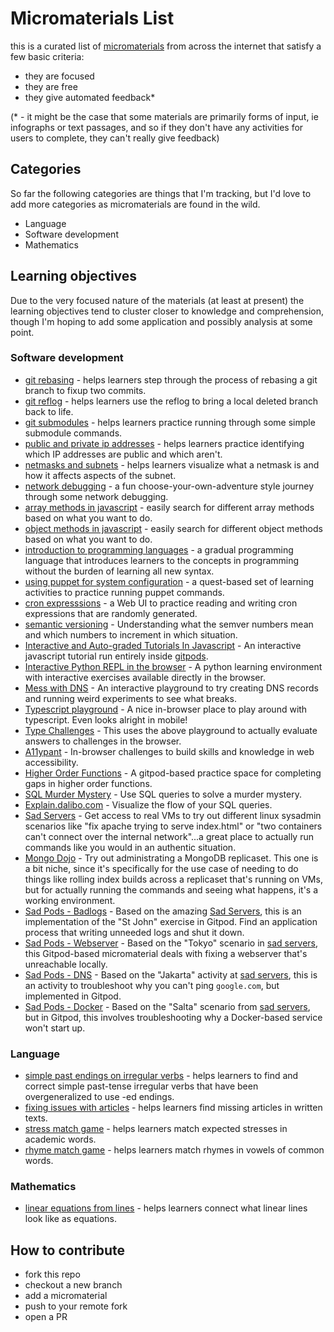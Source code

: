 # Micromaterials List

this is a curated list of [micromaterials](https://micromaterialsblog.wordpress.com/2016/04/06/micro-materials/) from across the internet that satisfy a few basic criteria:

- they are focused
- they are free
- they give automated feedback\*

(\* - it might be the case that some materials are primarily forms of input, ie infographs or text passages, and so if they don't have any activities for users to complete, they can't really give feedback)

## Categories

So far the following categories are things that I'm tracking, but I'd love to add more categories as micromaterials are found in the wild.

- Language
- Software development
- Mathematics

## Learning objectives

Due to the very focused nature of the materials (at least at present) the learning objectives tend to cluster closer to knowledge and comprehension, though I'm hoping to add some application and possibly analysis at some point.


### Software development

- [git rebasing](https://github.com/lpmi-13/merge-a-matic/) - helps learners step through the process of rebasing a git branch to fixup two commits.
- [git reflog](https://github.com/lpmi-13/reflog-power/) - helps learners use the reflog to bring a local deleted branch back to life.
- [git submodules](https://github.com/lpmi-13/submodz/) - helps learners practice running through some simple submodule commands.
- [public and private ip addresses](https://github.com/lpmi-13/ipinder/) - helps learners practice identifying which IP addresses are public and which aren't. 
- [netmasks and subnets](https://github.com/lpmi-13/netmask-slider/) - helps learners visualize what a netmask is and how it affects aspects of the subnet.
- [network debugging](https://mysteries.wizardzines.com) - a fun choose-your-own-adventure style journey through some network debugging.
- [array methods in javascript](https://arrayexplorer.netlify.app/) - easily search for different array methods based on what you want to do.
- [object methods in javascript](https://objectexplorer.netlify.app/) - easily search for different object methods based on what you want to do.
- [introduction to programming languages](https://www.hedycode.com) - a gradual programming language that introduces learners to the concepts in programming without the burden of learning all new syntax.
- [using puppet for system configuration](https://github.com/puppetlabs/puppet-quest-guide) - a quest-based set of learning activities to practice running puppet commands.
- [cron expresssions](https://github.com/lpmi-13/cron-trigger) - a Web UI to practice reading and writing cron expressions that are randomly generated.
- [semantic versioning](https://github.com/lpmi-13/semver-questions) - Understanding what the semver numbers mean and which numbers to increment in which situation.
- [Interactive and Auto-graded Tutorials In Javascript](https://github.com/4GeeksAcademy/javascript-beginner-exercises-tutorial) - An interactive javascript tutorial run entirely inside [gitpods](https://gitpod.io).
- [Interactive Python REPL in the browser](https://futurecoder.io) - A python learning environment with interactive exercises available directly in the browser.
- [Mess with DNS](https://messwithdns.net/) - An interactive playground to try creating DNS records and running weird experiments to see what breaks.
- [Typescript playground](https://typescriptlang.org) - A nice in-browser place to play around with typescript. Even looks alright in mobile!
- [Type Challenges](https://github.com/type-challenges/type-challenges) - This uses the above playground to actually evaluate answers to challenges in the browser.
- [A11ypant](https://a11yphant.com) - In-browser challenges to build skills and knowledge in web accessibility.
- [Higher Order Functions](https://github.com/lpmi-13/higher-order-functions) - A gitpod-based practice space for completing gaps in higher order functions.
- [SQL Murder Mystery](https://mystery.knightlab.com) - Use SQL queries to solve a murder mystery.
- [Explain.dalibo.com](https://explain.dalibo.com) - Visualize the flow of your SQL queries.
- [Sad Servers](https://sadservers.com) - Get access to real VMs to try out different linux sysadmin scenarios like "fix apache trying to serve index.html" or "two containers can't connect over the internal network"...a great place to actually run commands like you would in an authentic situation.
- [Mongo Dojo](https://github.com/lpmi-13/mongo-dojo) - Try out administrating a MongoDB replicaset. This one is a bit niche, since it's specifically for the use case of needing to do things like rolling index builds across a replicaset that's running on VMs, but for actually running the commands and seeing what happens, it's a working environment.
- [Sad Pods - Badlogs](https://github.com/lpmi-13/sadpods-badlogs) - Based on the amazing [Sad Servers](https://sadservers.com), this is an implementation of the "St John" exercise in Gitpod. Find an application process that writing unneeded logs and shut it down.
- [Sad Pods - Webserver](https://github.com/lpmi-13/sadpods-webserver) - Based on the "Tokyo" scenario in [sad servers](https://sadservers.com), this Gitpod-based micromaterial deals with fixing a webserver that's unreachable locally.
- [Sad Pods - DNS](https://github.com/lpmi-13/sadpods-dns) - Based on the "Jakarta" activity at [sad servers](https://sadservers.com), this is an activity to troubleshoot why you can't ping `google.com`, but implemented in Gitpod.
- [Sad Pods - Docker](https://github.com/lpmi-13/sadpods-docker) - Based on the "Salta" scenario from [sad servers](https://sadservers.com), but in Gitpod, this involves troubleshooting why a Docker-based service won't start up.

### Language

- [simple past endings on irregular verbs](https://github.com/lpmi-13/touchwords/) - helps learners to find and correct simple past-tense irregular verbs that have been overgeneralized to use -ed endings.
- [fixing issues with articles](https://github.com/lpmi-13/anwriting/) - helps learners find missing articles in written texts.
- [stress match game](https://github.com/lpmi-13/stress-match-game/) - helps learners match expected stresses in academic words.
- [rhyme match game](https://github.com/lpmi-13/rhyme-match-game/) - helps learners match rhymes in vowels of common words.

### Mathematics

- [linear equations from lines](https://github.com/lpmi-13/graphit/) - helps learners connect what linear lines look like as equations.


## How to contribute

- fork this repo
- checkout a new branch
- add a micromaterial
- push to your remote fork
- open a PR
